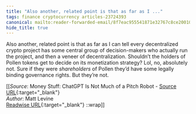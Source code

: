 ```yaml
---
title: "Also another, related point is that as far as I ..."
tags: finance cryptocurrency articles-23724393
canonical: mailto:reader-forwarded-email/8f7eac955541871e32767c8ce2001040
hide_title: true
---
```


Also another, related point is that as far as I can tell every decentralized crypto project has some central group of decision-makers who actually run the project, and then a veneer of decentralization. Shouldn’t the holders of Pollen tokens get to decide on its monetization strategy? Lol, no, absolutely not. Sure if they were *shareholders* of Pollen they’d have some legally binding governance rights. But they’re not.


[[_Source_: Money Stuff: ChatGPT Is Not Much of a Pitch Robot - [Source URL](mailto:reader-forwarded-email/8f7eac955541871e32767c8ce2001040){:target="_blank"}<br>
_Author_: Matt Levine<br>
[Readwise URL](https://readwise.io/open/464227193){:target="_blank"}
::wrap]]